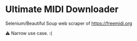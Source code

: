 # Ultimate MIDI Downloader

Selenium/Beautiful Soup web scraper of https://freemidi.org

⚠️ Narrow use case. :(
